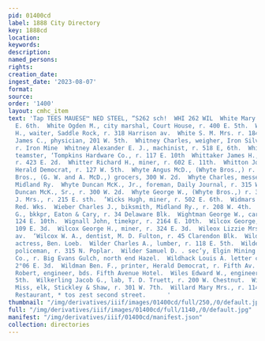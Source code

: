 ```yaml
---
pid: 01400cd
label: 1888 City Directory
key: 1888cd
location: 
keywords: 
description: 
named_persons: 
rights: 
creation_date: 
ingest_date: '2023-08-07'
format: 
source: 
order: '1400'
layout: cmhc_item
text: 'Tap TEES MAUESE™ NED STEEL, “S262 sch!  WHI 262 WIL  White Mary Miss, r. 223
  E. 6th.  White Ogden M., city marshal, Court House, r. 400 E. 5th.  White Renaldo
  H., waiter, Saddle Rock, r. 318 Harrison av.  White S. M. Mrs. r. 184 W. 6th.  Whitehill
  James C., physician, 201 W. 5th.  Whitney Charles, weigher, Iron Silver Mining Co.,
  r. Iron Mine  Whitney Alexander E. J., machinist, r. 518 E, 6th.  Whitson J. T.,
  teamster, ‘Tompkins Hardware Co., r. 117 E. 10th  Whittaker James H., carpenter,
  r. 423 E. 2d.  Whitter Richard H., miner, r. 602 E. 11th.  Whitton John M., circulator,
  Herald Democrat, r. 127 W. 5th.  Whyte Angus McD., (Whyte Bros.,) r. 315 W. 3d.  Whyte
  Bros., (G. W. and A. McD.,) grocers, 300 W. 2d.  Whyte Charles, messenger, Colo.
  Midland Ry.  Whyte Duncan McK., Jr., foreman, Daily Journal, r. 315 W. 3d  Whyte
  Duncan McK., Sr., r. 300 W. 2d.  Whyte George W., (Whyte Bros.,) r. 300 W. 2d.  Whyte
  J. Mrs., r. 215 E. sth.  ‘Wicks Hugh, miner, r. 502 E. 6th.  Widmars ohn, lab, Harrison
  Red. Wks.  Wieber Charles J., biksmith, Midland Ry., r. 208 W. 4th.  Wigginton W.
  G., bkkpr, Eaton & Cary, r. 34 Delaware Blk.  Wightman George W., carpenter, r.
  124 E. 10th.  Wignall John, timekpr, r. 2164 E. 10th.  Wilcox George, miner, r.
  109 E. 3d.  Wilcox George H., miner, r. 324 E. 3d.  Wileox Lizzie Mrs., r. 711 Harrison
  av.  ‘Wilcox W. A., dentist, M. D. Fulton, r. 45 Clarendon Blk.  Wilde Susie Miss,
  actress, Ben. Loeb.  Wilder Charles A., lumber, r. 118 E. 5th.  Wilder Fred. T.,
  policeman, r. 315 N. Poplar.  Wilder Samuel D. . sec’y, Elgin Mining and Smelting
  Co., r. Big Evans Gulch, north end Hazel.  Wildhack Louis A. letter carrier, r.
  2°06 E. 3d.  Wildman Ben. F., printer, Herald Democrat, r. Fifth Av. Hotel.  Wildman
  Robert, engineer, bds. Fifth Avenue Hotel.  Wiles Edward W., engineer, r. 416 BE.
  5th.  Wilkerling Jacob G., lab, T. D. Truett, r. 200 W. Chestnut.  Wilkin A. B.
  Miss, elk, Stickley & Shaw, r. 301 W. 7th.  Willard Mary Mrs., r. 114 W. 4th.  Commercial
  Restaurant, * tos zest second street.      '
thumbnail: "/img/derivatives/iiif/images/01400cd/full/250,/0/default.jpg"
full: "/img/derivatives/iiif/images/01400cd/full/1140,/0/default.jpg"
manifest: "/img/derivatives/iiif/01400cd/manifest.json"
collection: directories
---
```

